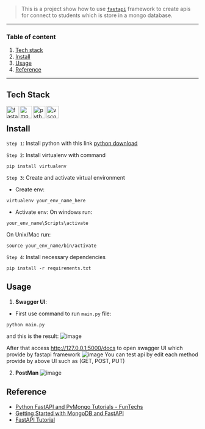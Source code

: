 > This is a project show how to use [`fastapi`](https://fastapi.tiangolo.com/) framework to create apis for connect to students which is store in a mongo database.
___
### Table of content

1. [Tech stack](https://github.com/kudason/mongo_fastapi_student#Tech-Stack)
2. [Install](https://github.com/kudason/mongo_fastapi_student#Install)
3. [Usage](https://github.com/kudason/mongo_fastapi_student#Usage)
4. [Reference](https://github.com/kudason/mongo_fastapi_student#Reference)
___

## Tech Stack
<div>
  <a href="https://fastapi.tiangolo.com/">
    <img height="32" align="left" alt="fastapi" src="https://github.com/kudason/mongo_fastapi_student/assets/143707562/21b78bfc-f7f2-4591-bcdb-792b26958f5b" />
  </a>
  
  <a href="https://www.mongodb.com/">
    <img height="32" align="left" alt="mongo" src="https://github.com/kudason/mongo_fastapi_student/assets/143707562/6af4cd9f-6dd9-48e1-b879-71e061cfcc86" />
  </a>
  
  <a href="https://www.python.org/">
    <img height="32" align="left" alt="python" src="https://github.com/kudason/mongo_fastapi_student/assets/143707562/3ffff6ff-c146-4bbb-a36c-9b37b1b7773e" />
  </a>
  
  <a href="https://code.visualstudio.com/">
    <img height="32" align="left" alt="vscode" src="https://github.com/kudason/mongo_fastapi_student/assets/143707562/551b34d9-1731-472f-a2c8-ccd15c66b9a8" />
  </a>
</div>

<br>

## Install

`Step 1`: Install python with this link [python download](https://www.python.org/downloads/)

`Step 2`: Install virtualenv with command 
```
pip install virtualenv
```

`Step 3`: Create and activate virtual environment
- Create env:
```
virtualenv your_env_name_here
```
- Activate env:
On windows run:
```
your_env_name\Scripts\activate
```
On Unix/Mac run:
```
source your_env_name/bin/activate
```

`Step 4`: Install necessary dependencies 
```
pip install -r requirements.txt
```

## Usage
1. **Swagger UI**:
- First use command to run `main.py` file:
```
python main.py
```
and this is the result:
![image](https://github.com/kudason/mongo_fastapi_student/assets/143707562/d0817c96-dea5-4a1e-a42f-fc3fda1a1622)

After that access  http://127.0.0.1:5000/docs to open swagger UI which provide by fastapi framework
![image](https://github.com/kudason/mongo_fastapi_student/assets/143707562/b96baa4f-a425-42a2-bb2c-41962c392672)
You can test api by edit each method provide by above UI such as (GET, POST, PUT)

2. **PostMan**
![image](https://github.com/kudason/mongo_fastapi_student/assets/143707562/6b85b604-6a6e-4db6-91e5-c3da068ae323)

## Reference
- [Python FastAPI and PyMongo Tutorials - FunTechs](https://www.youtube.com/playlist?list=PLjBZiVgQGi_1fAuZNSZuVHyl_az_OkWw1)
- [Getting Started with MongoDB and FastAPI](https://www.mongodb.com/developer/languages/python/python-quickstart-fastapi/)
- [FastAPI Tutorial](https://fastapi.tiangolo.com/tutorial/)
